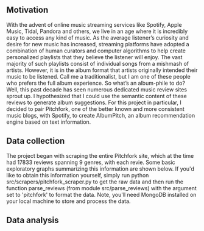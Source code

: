 ## Motivation
With the advent of online music streaming services like Spotify, Apple Music, Tidal, Pandora and others, we live in an age where it is incredibly easy to access any kind of music.  As the average listener’s curiosity and desire for new music has increased, streaming platforms have adopted a combination of human curators and computer algorithms to help create personalized playlists that they believe the listener will enjoy. The vast majority of such playlists consist of individual songs from a mishmash of artists. However, it is in the album format that artists originally intended their music to be listened. Call me a traditionalist, but I am one of these people who prefers the full album experience. So what’s an album-phile to do? Well, this past decade has seen numerous dedicated music review sites sprout up. I hypothesized that I could use the semantic content of these reviews to generate album suggestions. For this project in particular, I decided to pair Pitchfork, one of the better known and more consistent music blogs, with Spotify, to create AlbumPitch, an album recommendation engine based on text information.

## Data collection
The project began with scraping the entire Pitchfork site, which at the time had 17833 reviews spanning 9 genres, with each revie. Some basic exploratory graphs summarizing this information are shown below. If you'd like to obtain this information yourself, simply run python src/scrapers/pitchfork_scraper.py to get the raw data and then run the function parse_reviews (from module src/parse_reviews) with the argument set to 'pitchfork' to format the data. Note, you'll need MongoDB installed on your local machine to store and process the data.

## Data analysis




